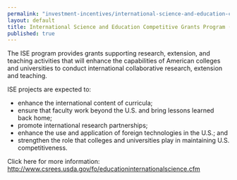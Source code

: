 ```yaml
---
permalink: "investment-incentives/international-science-and-education-competitive-grants-program-ise.html"
layout: default
title: International Science and Education Competitive Grants Program (ISE)
published: true
---
```


<p>The ISE program p<a></a>rovides grants supporting research, extension, and teaching activities that will enhance the capabilities of American colleges and universities to conduct international collaborative research, extension and teaching. </p>
<p>ISE projects are expected to: </p>
<ul>
<li>enhance the international content of curricula; </li>
<li>ensure that faculty work beyond the U.S. and bring lessons learned back home; </li>
<li>promote international research partnerships; </li>
<li>enhance the use and application of foreign technologies in the U.S.; and </li>
<li>strengthen the role that colleges and universities play in maintaining U.S. competitiveness. </li></ul>
<p>Click here for more information: <a href="/node/220/The%20International%20Science%20and%20Education%20Competitive%20Grants%20Program%20%28ISE%29%20supports%20research%2C%20extension%2C%20and%20teaching%20activities%20that%20will%20enhance%20the%20capabilities%20of%20American%20colleges%20and%20universities%20to%20conduct%20international%20collaborative%20research%2C%20extension%20and%20teaching.%20ISE%20projects%20are%20expected%20to%20enhance%20the%20international%20content%20of%20curricula%3B%20ensure%20that%20faculty%20work%20beyond%20the%20U.S.%20and%20bring%20lessons%20learned%20back%20home%3B%20promote%20international%20research%20partnerships%3B%20enhance%20the%20use%20and%20application%20of%20foreign%20technologies%20in%20the%20U.S.%3B%20and%20strengthen%20the%20role%20that%20colleges%20and%20universities%20play%20in%20maintaining%20U.S.%20competitiveness." target="_self">http://www.csrees.usda.gov/fo/educationinternationalscience.cfm</a></p> 